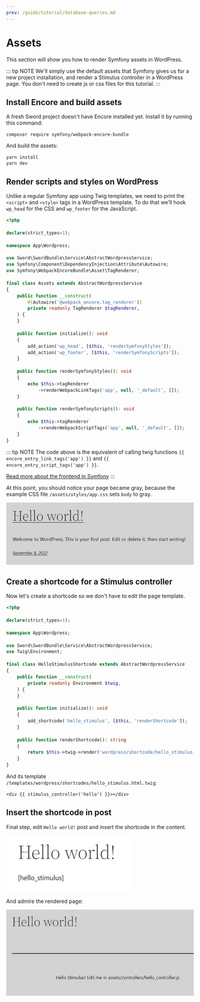 ```yaml
---
prev: /guide/tutorial/database-queries.md
---
```


# Assets

This section will show you how to render Symfony assets in WordPress.

::: tip NOTE
We'll simply use the default assets that Symfony gives us for a new project installation, and render
a Stimulus controller in a WordPress page. You don't need to create js or css files for this tutorial.
:::

## Install Encore and build assets

A fresh Sword project doesn't have Encore installed yet. Install it by running this command:

```bash:no-line-numbers
composer require symfony/webpack-encore-bundle
```

And build the assets:

```bash:no-line-numbers
yarn install
yarn dev
```

## Render scripts and styles on WordPress

Unlike a regular Symfony app using Twig templates, we need to print the `<script>` and `<style>` tags
in a WordPress template. To do that we'll hook `wp_head` for the CSS and `wp_footer` for the JavaScript.

```php
<?php

declare(strict_types=1);

namespace App\Wordpress;

use Sword\SwordBundle\Service\AbstractWordpressService;
use Symfony\Component\DependencyInjection\Attribute\Autowire;
use Symfony\WebpackEncoreBundle\Asset\TagRenderer;

final class Assets extends AbstractWordpressService
{
    public function __construct(
        #[Autowire('@webpack_encore.tag_renderer')]
        private readonly TagRenderer $tagRenderer,
    ) {
    }

    public function initialize(): void
    {
        add_action('wp_head', [$this, 'renderSymfonyStyles']);
        add_action('wp_footer', [$this, 'renderSymfonyScripts']);
    }

    public function renderSymfonyStyles(): void
    {
        echo $this->tagRenderer
            ->renderWebpackLinkTags('app', null, '_default', []);
    }

    public function renderSymfonyScripts(): void
    {
        echo $this->tagRenderer
            ->renderWebpackScriptTags('app', null, '_default', []);
    }
}
```

::: tip NOTE
The code above is the equivalent of calling twig functions `{{ encore_entry_link_tags('app') }}` and `{{ encore_entry_script_tags('app') }}`.

[Read more about the frontend in Symfony](https://symfony.com/doc/current/frontend.html)
:::

At this point, you should notice your page became gray, because the example CSS file `/assets/styles/app.css` sets `body` to gray.

![Gray page](../../.vuepress/public/images/wordpress-gray.jpg)

## Create a shortcode for a Stimulus controller

Now let's create a shortcode so we don't have to edit the page template.

```php
<?php

declare(strict_types=1);

namespace App\Wordpress;

use Sword\SwordBundle\Service\AbstractWordpressService;
use Twig\Environment;

final class HelloStimulusShortcode extends AbstractWordpressService
{
    public function __construct(
        private readonly Environment $twig,
    ) {
    }

    public function initialize(): void
    {
        add_shortcode('hello_stimulus', [$this, 'renderShortcode']);
    }

    public function renderShortcode(): string
    {
        return $this->twig->render('wordpress/shortcode/hello_stimulus.html.twig');
    }
}
```

And its template `/templates/wordpress/shortcodes/hello_stimulus.html.twig`:

```twig
<div {{ stimulus_controller('hello') }}></div>
```

## Insert the shortcode in post

Final step, edit `Hello world!` post and insert the shortcode in the content.

![Edit Hello world! post](../../.vuepress/public/images/wordpress-hello-edit.jpg)

And admire the rendered page:

![View Hello world! post](../../.vuepress/public/images/wordpress-hello-render.jpg)
